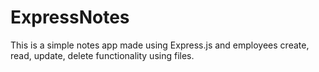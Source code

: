 # ExpressNotes

This is a simple notes app made using Express.js and employees create, read, update, delete functionality using files.
